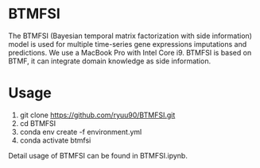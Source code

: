 # BTMFSI

The BTMFSI (Bayesian temporal matrix factorization with side information) model is used for multiple time-series gene expressions imputations and predictions. We use a MacBook Pro with Intel Core i9.
BTMFSI is based on BTMF, it can integrate domain knowledge as side information. 

# Usage
1. git clone https://github.com/ryuu90/BTMFSI.git
2. cd BTMFSI
3. conda env create -f environment.yml
4. conda activate btmfsi

Detail usage of BTMFSI can be found in BTMFSI.ipynb.
